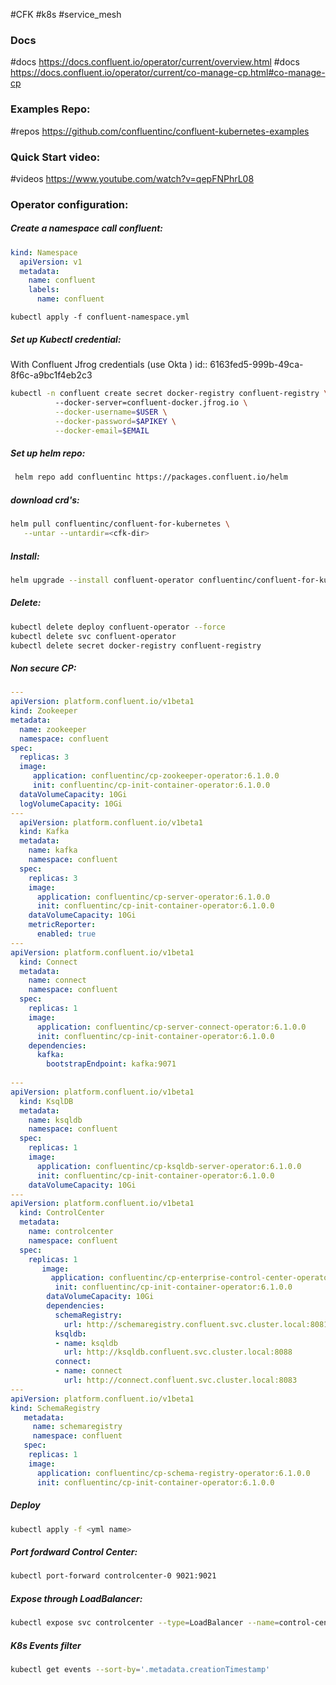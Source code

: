 #CFK
#k8s
#service_mesh
 
### Docs
#docs https://docs.confluent.io/operator/current/overview.html
#docs https://docs.confluent.io/operator/current/co-manage-cp.html#co-manage-cp

### Examples Repo:
#repos https://github.com/confluentinc/confluent-kubernetes-examples

### Quick Start video:
#videos https://www.youtube.com/watch?v=qepFNPhrL08

### Operator configuration:
##### Create a namespace call confluent:
```yaml
kind: Namespace
  apiVersion: v1
  metadata:
    name: confluent
    labels:
      name: confluent
```

```
kubectl apply -f confluent-namespace.yml
```

##### Set up Kubectl credential:
With Confluent Jfrog credentials (use Okta )
id:: 6163fed5-999b-49ca-8f6c-a9bc1f4eb2c3
```bash
kubectl -n confluent create secret docker-registry confluent-registry \                                                                                                                                        
		  --docker-server=confluent-docker.jfrog.io \
		  --docker-username=$USER \
		  --docker-password=$APIKEY \
		  --docker-email=$EMAIL  		  
```

##### Set up helm repo:
```bash
 helm repo add confluentinc https://packages.confluent.io/helm
```

##### download crd's:
```bash
helm pull confluentinc/confluent-for-kubernetes \
   --untar --untardir=<cfk-dir>
```

##### Install:
```bash
helm upgrade --install confluent-operator confluentinc/confluent-for-kubernetes
```

##### Delete:
```bash
kubectl delete deploy confluent-operator --force 
kubectl delete svc confluent-operator 
kubectl delete secret docker-registry confluent-registry
```
##### Non secure CP:
```YAML
---
apiVersion: platform.confluent.io/v1beta1
kind: Zookeeper
metadata:
  name: zookeeper
  namespace: confluent
spec:
  replicas: 3
  image:
     application: confluentinc/cp-zookeeper-operator:6.1.0.0
     init: confluentinc/cp-init-container-operator:6.1.0.0
  dataVolumeCapacity: 10Gi
  logVolumeCapacity: 10Gi
---
  apiVersion: platform.confluent.io/v1beta1
  kind: Kafka
  metadata:
    name: kafka
    namespace: confluent
  spec:
    replicas: 3
    image:
      application: confluentinc/cp-server-operator:6.1.0.0
      init: confluentinc/cp-init-container-operator:6.1.0.0
    dataVolumeCapacity: 10Gi
    metricReporter:
      enabled: true
---
apiVersion: platform.confluent.io/v1beta1
  kind: Connect
  metadata:
    name: connect
    namespace: confluent
  spec:
    replicas: 1
    image:
      application: confluentinc/cp-server-connect-operator:6.1.0.0
      init: confluentinc/cp-init-container-operator:6.1.0.0
    dependencies:
      kafka:
        bootstrapEndpoint: kafka:9071
  
---
apiVersion: platform.confluent.io/v1beta1
  kind: KsqlDB
  metadata:
    name: ksqldb
    namespace: confluent
  spec:
    replicas: 1
    image:
      application: confluentinc/cp-ksqldb-server-operator:6.1.0.0
      init: confluentinc/cp-init-container-operator:6.1.0.0
    dataVolumeCapacity: 10Gi
---
apiVersion: platform.confluent.io/v1beta1
  kind: ControlCenter
  metadata:
    name: controlcenter
    namespace: confluent
  spec:
    replicas: 1
	   image:
         application: confluentinc/cp-enterprise-control-center-operator:6.1.0.0
          init: confluentinc/cp-init-container-operator:6.1.0.0
	    dataVolumeCapacity: 10Gi
	    dependencies:
	      schemaRegistry:
	        url: http://schemaregistry.confluent.svc.cluster.local:8081
	      ksqldb:
	      - name: ksqldb
	        url: http://ksqldb.confluent.svc.cluster.local:8088
	      connect:
	      - name: connect
	        url: http://connect.confluent.svc.cluster.local:8083
---
apiVersion: platform.confluent.io/v1beta1
kind: SchemaRegistry
   metadata:
     name: schemaregistry
     namespace: confluent
   spec:
    replicas: 1
    image:
      application: confluentinc/cp-schema-registry-operator:6.1.0.0
      init: confluentinc/cp-init-container-operator:6.1.0.0
```
##### Deploy 
```bash
kubectl apply -f <yml name>
```

##### Port fordward Control Center: 
```bash
kubectl port-forward controlcenter-0 9021:9021
```

##### Expose through LoadBalancer:
```bash
kubectl expose svc controlcenter --type=LoadBalancer --name=control-center
```

##### K8s Events filter
``` bash
kubectl get events --sort-by='.metadata.creationTimestamp'
```
